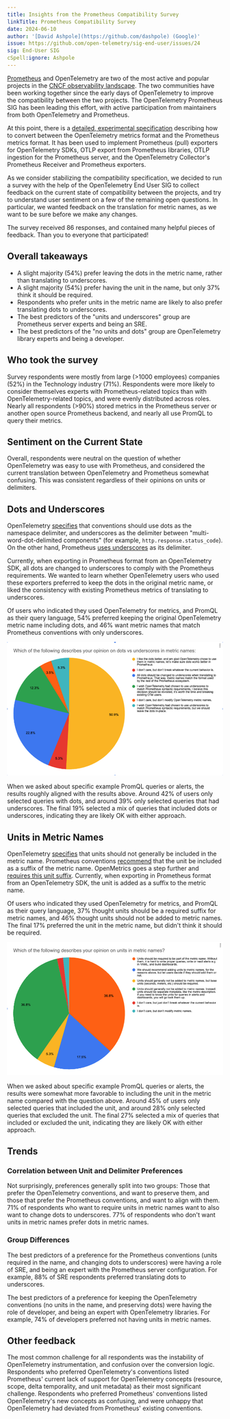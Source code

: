 ```yaml
---
title: Insights from the Prometheus Compatibility Survey
linkTitle: Prometheus Compatibility Survey
date: 2024-06-10
author: '[David Ashpole](https://github.com/dashpole) (Google)'
issue: https://github.com/open-telemetry/sig-end-user/issues/24
sig: End-User SIG
cSpell:ignore: Ashpole
---
```


[Prometheus](https://prometheus.io/) and OpenTelemetry are two of the most active and popular projects in
the [CNCF observability landscape](https://landscape.cncf.io/guide#observability-and-analysis--observability). The two communities have been working together
since the early days of OpenTelemetry to improve the compatibility between the
two projects. The OpenTelemetry Prometheus SIG has been leading this
effort, with active participation from maintainers from both OpenTelemetry and
Prometheus.

At this point, there is a [detailed, experimental specification](/docs/specs/otel/compatibility/prometheus_and_openmetrics/) describing how to
convert between the OpenTelemetry metrics format and the Prometheus metrics
format. It has been used to implement Prometheus (pull) exporters for
OpenTelemetry SDKs, OTLP export from Prometheus libraries, OTLP ingestion for
the Prometheus server, and the OpenTelemetry Collector's Prometheus Receiver and
Prometheus exporters.

As we consider stabilizing the compatibility specification, we decided to run a
survey with the help of the OpenTelemetry End User SIG to collect feedback on
the current state of compatibility between the projects, and try to understand
user sentiment on a few of the remaining open questions. In particular, we
wanted feedback on the translation for metric names, as we want to be sure
before we make any changes.

The survey received 86 responses, and contained many helpful pieces of feedback.
Than you to everyone that participated!

## Overall takeaways

- A slight majority (54%) prefer leaving the dots in the metric name, rather
  than translating to underscores.
- A slight majority (54%) prefer having the unit in the name, but only 37% think
  it should be required.
- Respondents who prefer units in the metric name are likely to also prefer
  translating dots to underscores.
- The best predictors of the "units and underscores" group are Prometheus server
  experts and being an SRE.
- The best predictors of the "no units and dots" group are OpenTelemetry library
  experts and being a developer.

## Who took the survey

Survey respondents were mostly from large (>1000 employees) companies (52%) in
the Technology industry (71%). Respondents were more likely to consider
themselves experts with Prometheus-related topics than with
OpenTelemetry-related topics, and were evenly distributed across roles. Nearly
all respondents (>90%) stored metrics in the Prometheus server or another open
source Prometheus backend, and nearly all use PromQL to query their metrics.

## Sentiment on the Current State

Overall, respondents were neutral on the question of whether OpenTelemetry was
easy to use with Prometheus, and considered the current translation between
OpenTelemetry and Prometheus somewhat confusing. This was consistent regardless
of their opinions on units or delimiters.

## Dots and Underscores

OpenTelemetry [specifies](/docs/specs/semconv/general/attribute-naming/) that
conventions should use dots as the namespace delimiter, and underscores as the
delimiter between "multi-word-dot-delimited components" (for example,
`http.response.status_code`). On the other hand, Prometheus
[uses underscores](https://prometheus.io/docs/concepts/data_model/#metric-names-and-labels)
as its delimiter.

Currently, when exporting in Prometheus format from an OpenTelemetry SDK, all
dots are changed to underscores to comply with the Prometheus requirements. We
wanted to learn whether OpenTelemetry users who used these exporters preferred
to keep the dots in the original metric name, or liked the consistency with
existing Prometheus metrics of translating to underscores.

Of users who indicated they used OpenTelemetry for metrics, and PromQL as their
query language, 54% preferred keeping the original OpenTelemetry metric name
including dots, and 46% want metric names that match Prometheus conventions with
only underscores.

![Dots vs underscores pie chart](dots-vs-underscores.png)

When we asked about specific example PromQL queries or alerts, the results
roughly aligned with the results above. Around 42% of users only selected
queries with dots, and around 39% only selected queries that had underscores.
The final 19% selected a mix of queries that included dots or underscores,
indicating they are likely OK with either approach.

## Units in Metric Names

OpenTelemetry [specifies](/docs/specs/semconv/general/metrics/#units) that units
should not generally be included in the metric name. Prometheus conventions
[recommend](https://prometheus.io/docs/practices/naming/#metric-names) that the
unit be included as a suffix of the metric name. OpenMetrics goes a step further
and
[requires this unit suffix](https://github.com/OpenObservability/OpenMetrics/blob/main/specification/OpenMetrics.md#unit).
Currently, when exporting in Prometheus format from an OpenTelemetry SDK, the
unit is added as a suffix to the metric name.

Of users who indicated they used OpenTelemetry for metrics, and PromQL as their
query language, 37% thought units should be a required suffix for metric names,
and 46% thought units should not be added to metric names. The final 17%
preferred the unit in the metric name, but didn't think it should be required.

![Units in metric name pie chart](units-in-metric-name.png)

When we asked about specific example PromQL queries or alerts, the results were
somewhat more favorable to including the unit in the metric name compared with
the question above. Around 45% of users only selected queries that included the
unit, and around 28% only selected queries that excluded the unit. The final 27%
selected a mix of queries that included or excluded the unit, indicating they
are likely OK with either approach.

## Trends

### Correlation between Unit and Delimiter Preferences

Not surprisingly, preferences generally split into two groups: Those that prefer
the OpenTelemetry conventions, and want to preserve them, and those that prefer
the Prometheus conventions, and want to align with them. 71% of respondents who
want to require units in metric names want to also want to change dots to
underscores. 77% of respondents who don't want units in metric names prefer dots
in metric names.

### Group Differences

The best predictors of a preference for the Prometheus conventions (units
required in the name, and changing dots to underscores) were having a role of
SRE, and being an expert with the Prometheus server configuration. For example,
88% of SRE respondents preferred translating dots to underscores.

The best predictors of a preference for keeping the OpenTelemetry conventions
(no units in the name, and preserving dots) were having the role of developer,
and being an expert with OpenTelemetry libraries. For example, 74% of developers
preferred not having units in metric names.

## Other feedback

The most common challenge for all respondents was the instability of
OpenTelemetry instrumentation, and confusion over the conversion logic.
Respondents who preferred OpenTelemetry's conventions listed Prometheus' current
lack of support for OpenTelemetry concepts (resource, scope, delta temporality,
and unit metadata) as their most significant challenge. Respondents who
preferred Prometheus' conventions listed OpenTelemetry's new concepts as
confusing, and were unhappy that OpenTelemetry had deviated from Prometheus'
existing conventions.
